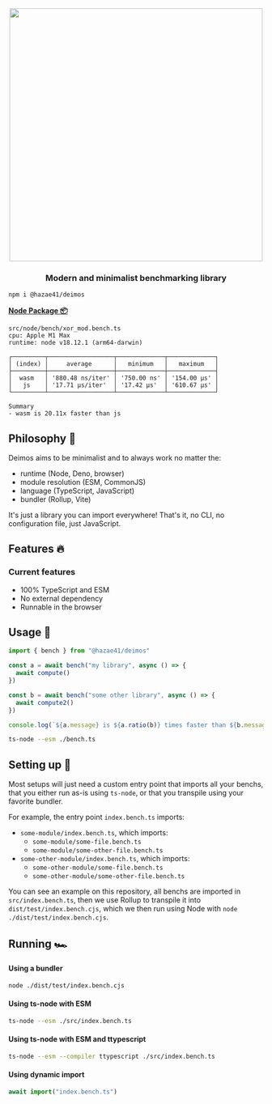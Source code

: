 <div align="center">
<img width="500" src="https://user-images.githubusercontent.com/4405263/211883910-b3f96fd6-9a60-45d3-b330-5eb92b8dde0a.png" />
</div>
<h3 align="center">
Modern and minimalist benchmarking library
</h3>

```bash
npm i @hazae41/deimos
```

[**Node Package 📦**](https://www.npmjs.com/package/@hazae41/deimos)

```
src/node/bench/xor_mod.bench.ts
cpu: Apple M1 Max
runtime: node v18.12.1 (arm64-darwin)

┌─────────┬──────────────────┬─────────────┬─────────────┐
│ (index) │     average      │   minimum   │   maximum   │
├─────────┼──────────────────┼─────────────┼─────────────┤
│  wasm   │ '880.48 ns/iter' │ '750.00 ns' │ '154.00 μs' │
│   js    │ '17.71 μs/iter'  │ '17.42 μs'  │ '610.67 μs' │
└─────────┴──────────────────┴─────────────┴─────────────┘

Summary
- wasm is 20.11x faster than js
```

## Philosophy 🧠

Deimos aims to be minimalist and to always work no matter the:
- runtime (Node, Deno, browser)
- module resolution (ESM, CommonJS)
- language (TypeScript, JavaScript)
- bundler (Rollup, Vite)

It's just a library you can import everywhere! That's it, no CLI, no configuration file, just JavaScript.

## Features 🔥

### Current features

- 100% TypeScript and ESM
- No external dependency
- Runnable in the browser

## Usage 🚀

```typescript
import { bench } from "@hazae41/deimos"

const a = await bench("my library", async () => {
  await compute()
})

const b = await bench("some other library", async () => {
  await compute2()
})

console.log(`${a.message} is ${a.ratio(b)} times faster than ${b.message}`)
```

```bash
ts-node --esm ./bench.ts
```

## Setting up 🔧

Most setups will just need a custom entry point that imports all your benchs, that you either run as-is using `ts-node`, or that you transpile using your favorite bundler.

For example, the entry point `index.bench.ts` imports:
  - `some-module/index.bench.ts`, which imports:
    - `some-module/some-file.bench.ts`
    - `some-module/some-other-file.bench.ts`
  - `some-other-module/index.bench.ts`, which imports:
    - `some-other-module/some-file.bench.ts`
    - `some-other-module/some-other-file.bench.ts`

You can see an example on this repository, all benchs are imported in `src/index.bench.ts`, then we use Rollup to transpile it into `dist/test/index.bench.cjs`, which we then run using Node with `node ./dist/test/index.bench.cjs`.

## Running 🏎️

#### Using a bundler

```bash
node ./dist/test/index.bench.cjs
```

#### Using ts-node with ESM

```bash
ts-node --esm ./src/index.bench.ts
```

#### Using ts-node with ESM and ttypescript

```bash
ts-node --esm --compiler ttypescript ./src/index.bench.ts
```

#### Using dynamic import

```typescript
await import("index.bench.ts")
```
